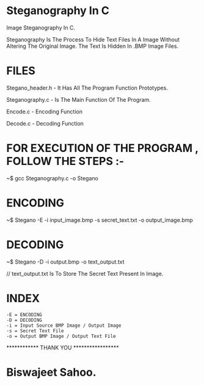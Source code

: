 # Steganography In C
Image Steganography In C.

Steganography Is The Process To Hide Text Files In A Image Without Altering The Original Image.
The Text Is Hidden In .BMP Image Files.

# FILES

Stegano_header.h - It Has All The Program Function Prototypes.

Steganography.c - Is The Main Function Of The Program.

Encode.c - Encoding Function

Decode.c - Decoding Function

# FOR EXECUTION OF THE PROGRAM , FOLLOW THE STEPS :-

~$ gcc Steganography.c -o Stegano

# ENCODING

~$ Stegano -E -i input_image.bmp -s secret_text.txt -o output_image.bmp

# DECODING

~$ Stegano -D -i output.bmp -o text_output.txt

// text_output.txt Is To Store The Secret Text Present In Image.

# INDEX

	-E = ENCODING
	-D = DECODING
	-i = Input Source BMP Image / Output Image
	-s = Secret Text File
	-o = Output BMP Image / Output Text File
  
  ************ THANK YOU *****************
  
  # Biswajeet Sahoo.

